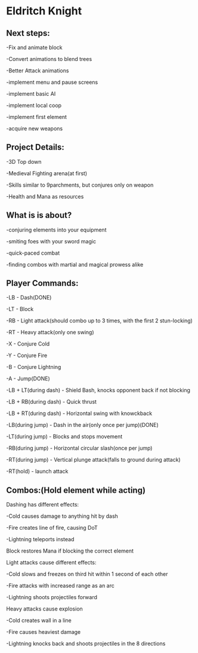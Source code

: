 # Eldritch Knight

## Next steps:

-Fix and animate block

-Convert animations to blend trees

-Better Attack animations

-implement menu and pause screens

-implement basic AI

-implement local coop

-implement first element

-acquire new weapons

## Project Details:

-3D Top down

-Medieval Fighting arena(at first)

-Skills similar to 9parchments, but conjures only on weapon

-Health and Mana as resources

## What is is about?

-conjuring elements into your equipment

-smiting foes with your sword magic

-quick-paced combat

-finding combos with martial and magical prowess alike

## Player Commands:

-LB - Dash(DONE)

-LT - Block

-RB - Light attack(should combo up to 3 times, with the first 2 stun-locking)

-RT - Heavy attack(only one swing)

-X - Conjure Cold

-Y - Conjure Fire

-B - Conjure Lightning

-A - Jump(DONE)

-LB + LT(during dash) - Shield Bash, knocks opponent back if not blocking

-LB + RB(during dash) - Quick thrust

-LB + RT(during dash) - Horizontal swing with knowckback

-LB(during jump) - Dash in the air(only once per jump)(DONE)

-LT(during jump) - Blocks and stops movement

-RB(during jump) - Horizontal circular slash(once per jump)

-RT(during jump) - Vertical plunge attack(falls to ground during attack)

-RT(hold) - launch attack

## Combos:(Hold element while acting)

Dashing has different effects:

-Cold causes damage to anything hit by dash

-Fire creates line of fire, causing DoT

-Lightning teleports instead

Block restores Mana if blocking the correct element

Light attacks cause different effects:

-Cold slows and freezes on third hit within 1 second of each other

-Fire attacks with increased range as an arc

-Lightning shoots projectiles forward

Heavy attacks cause explosion

-Cold creates wall in a line

-Fire causes heaviest damage

-Lightning knocks back and shoots projectiles in the 8 directions
